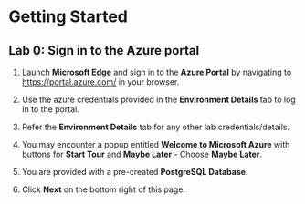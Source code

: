 # Getting Started

## **Lab 0: Sign in to the Azure portal**

1. Launch **Microsoft Edge** and sign in to the **Azure Portal** by navigating to https://portal.azure.com/ in your browser.

2. Use the azure credentials provided in the **Environment Details** tab to log in to the portal.

3. Refer the **Environment Details** tab for any other lab credentials/details.

4. You may encounter a popup entitled **Welcome to Microsoft Azure** with buttons for **Start Tour** and **Maybe Later** - Choose **Maybe Later**.

5. You are provided with a pre-created **PostgreSQL Database**.

6. Click **Next** on the bottom right of this page.
